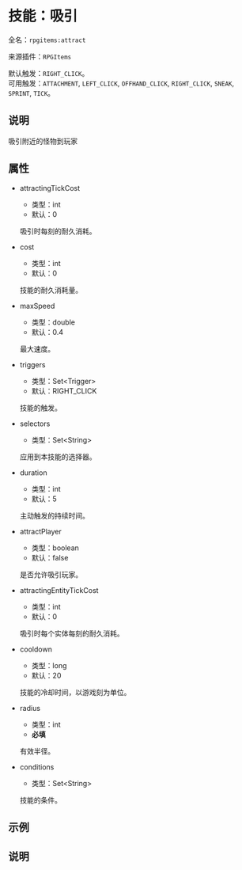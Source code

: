 # 技能：吸引

<!-- 本文件是通过游戏内 `/rpgitem gen-wiki` 命令生成的。 -->
<!-- 请只在对应的 "beginCustomXXXX" 与 "endCustomXXXX" 间编辑。  -->
<!-- 如果您想修改技能或其属性的描述， -->
<!-- 请修改 "resources/lang/zh_CN.yml" 中对应的项。 -->

全名：`rpgitems:attract`

来源插件：`RPGItems`

默认触发：`RIGHT_CLICK`。  
可用触发：`ATTACHMENT`, `LEFT_CLICK`, `OFFHAND_CLICK`, `RIGHT_CLICK`, `SNEAK`, `SPRINT`, `TICK`。

<!-- beginCustomHeader -->
<!-- endCustomHeader -->

## 说明

吸引附近的怪物到玩家
<!-- beginCustomDescription -->
<!-- endCustomDescription -->

## 属性

* attractingTickCost

  * 类型：int
  * 默认：0

  吸引时每刻的耐久消耗。

* cost

  * 类型：int
  * 默认：0

  技能的耐久消耗量。

* maxSpeed

  * 类型：double
  * 默认：0.4

  最大速度。

* triggers

  * 类型：Set&lt;Trigger&gt;
  * 默认：RIGHT_CLICK

  技能的触发。

* selectors

  * 类型：Set&lt;String&gt;

  应用到本技能的选择器。

* duration

  * 类型：int
  * 默认：5

  主动触发的持续时间。

* attractPlayer

  * 类型：boolean
  * 默认：false

  是否允许吸引玩家。

* attractingEntityTickCost

  * 类型：int
  * 默认：0

  吸引时每个实体每刻的耐久消耗。

* cooldown

  * 类型：long
  * 默认：20

  技能的冷却时间，以游戏刻为单位。

* radius

  * 类型：int
  * **必填**

  有效半径。

* conditions

  * 类型：Set&lt;String&gt;

  技能的条件。

<!-- beginCustomProperties -->
<!-- endCustomProperties -->

## 示例

<!-- beginCustomExample -->
<!-- endCustomExample -->

## 说明

<!-- beginCustomNote -->
<!-- endCustomNote -->